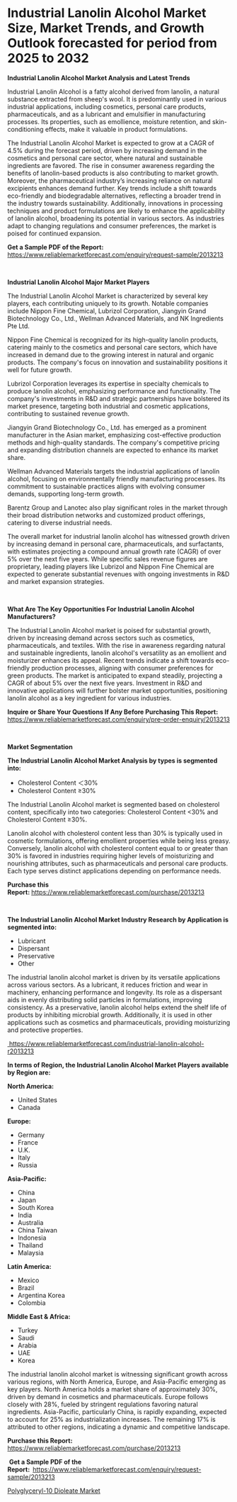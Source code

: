<p><h1>Industrial Lanolin Alcohol Market Size, Market Trends, and Growth Outlook forecasted for period from 2025 to 2032</h1></p><p><strong>Industrial Lanolin Alcohol Market Analysis and Latest Trends</strong></p>
<p><p>Industrial Lanolin Alcohol is a fatty alcohol derived from lanolin, a natural substance extracted from sheep's wool. It is predominantly used in various industrial applications, including cosmetics, personal care products, pharmaceuticals, and as a lubricant and emulsifier in manufacturing processes. Its properties, such as emollience, moisture retention, and skin-conditioning effects, make it valuable in product formulations.</p><p>The Industrial Lanolin Alcohol Market is expected to grow at a CAGR of 4.5% during the forecast period, driven by increasing demand in the cosmetics and personal care sector, where natural and sustainable ingredients are favored. The rise in consumer awareness regarding the benefits of lanolin-based products is also contributing to market growth. Moreover, the pharmaceutical industry’s increasing reliance on natural excipients enhances demand further. Key trends include a shift towards eco-friendly and biodegradable alternatives, reflecting a broader trend in the industry towards sustainability. Additionally, innovations in processing techniques and product formulations are likely to enhance the applicability of lanolin alcohol, broadening its potential in various sectors. As industries adapt to changing regulations and consumer preferences, the market is poised for continued expansion.</p></p>
<p><strong>Get a Sample PDF of the Report:&nbsp;</strong> <a href="https://www.reliablemarketforecast.com/enquiry/request-sample/2013213?utm_campaign=3197&utm_medium=2&utm_source=Github&utm_content=ia&utm_term=03042025&utm_id=industrial-lanolin-alcohol">https://www.reliablemarketforecast.com/enquiry/request-sample/2013213</a></p>
<p>&nbsp;</p>
<p><strong>Industrial Lanolin Alcohol Major Market Players</strong></p>
<p><p>The Industrial Lanolin Alcohol Market is characterized by several key players, each contributing uniquely to its growth. Notable companies include Nippon Fine Chemical, Lubrizol Corporation, Jiangyin Grand Biotechnology Co., Ltd., Wellman Advanced Materials, and NK Ingredients Pte Ltd. </p><p>Nippon Fine Chemical is recognized for its high-quality lanolin products, catering mainly to the cosmetics and personal care sectors, which have increased in demand due to the growing interest in natural and organic products. The company's focus on innovation and sustainability positions it well for future growth.</p><p>Lubrizol Corporation leverages its expertise in specialty chemicals to produce lanolin alcohol, emphasizing performance and functionality. The company's investments in R&D and strategic partnerships have bolstered its market presence, targeting both industrial and cosmetic applications, contributing to sustained revenue growth.</p><p>Jiangyin Grand Biotechnology Co., Ltd. has emerged as a prominent manufacturer in the Asian market, emphasizing cost-effective production methods and high-quality standards. The company's competitive pricing and expanding distribution channels are expected to enhance its market share.</p><p>Wellman Advanced Materials targets the industrial applications of lanolin alcohol, focusing on environmentally friendly manufacturing processes. Its commitment to sustainable practices aligns with evolving consumer demands, supporting long-term growth.</p><p>Barentz Group and Lanotec also play significant roles in the market through their broad distribution networks and customized product offerings, catering to diverse industrial needs.</p><p>The overall market for industrial lanolin alcohol has witnessed growth driven by increasing demand in personal care, pharmaceuticals, and surfactants, with estimates projecting a compound annual growth rate (CAGR) of over 5% over the next five years. While specific sales revenue figures are proprietary, leading players like Lubrizol and Nippon Fine Chemical are expected to generate substantial revenues with ongoing investments in R&D and market expansion strategies.</p></p>
<p>&nbsp;</p>
<p><strong>What Are The Key Opportunities For Industrial Lanolin Alcohol Manufacturers?</strong></p>
<p><p>The Industrial Lanolin Alcohol market is poised for substantial growth, driven by increasing demand across sectors such as cosmetics, pharmaceuticals, and textiles. With the rise in awareness regarding natural and sustainable ingredients, lanolin alcohol's versatility as an emollient and moisturizer enhances its appeal. Recent trends indicate a shift towards eco-friendly production processes, aligning with consumer preferences for green products. The market is anticipated to expand steadily, projecting a CAGR of about 5% over the next five years. Investment in R&D and innovative applications will further bolster market opportunities, positioning lanolin alcohol as a key ingredient for various industries.</p></p>
<p><strong>Inquire or Share Your Questions If Any Before Purchasing This Report:</strong> <a href="https://www.reliablemarketforecast.com/enquiry/pre-order-enquiry/2013213?utm_campaign=3197&utm_medium=2&utm_source=Github&utm_content=ia&utm_term=03042025&utm_id=industrial-lanolin-alcohol">https://www.reliablemarketforecast.com/enquiry/pre-order-enquiry/2013213</a></p>
<p>&nbsp;</p>
<p><strong>Market Segmentation</strong></p>
<p><strong>The Industrial Lanolin Alcohol Market Analysis by types is segmented into:</strong></p>
<p><ul><li>Cholesterol Content ＜30%</li><li>Cholesterol Content ≥30%</li></ul></p>
<p><p>The Industrial Lanolin Alcohol market is segmented based on cholesterol content, specifically into two categories: Cholesterol Content <30% and Cholesterol Content ≥30%. </p><p>Lanolin alcohol with cholesterol content less than 30% is typically used in cosmetic formulations, offering emollient properties while being less greasy. Conversely, lanolin alcohol with cholesterol content equal to or greater than 30% is favored in industries requiring higher levels of moisturizing and nourishing attributes, such as pharmaceuticals and personal care products. Each type serves distinct applications depending on performance needs.</p></p>
<p><strong>Purchase this Report:&nbsp;</strong><a href="https://www.reliablemarketforecast.com/purchase/2013213?utm_campaign=3197&utm_medium=2&utm_source=Github&utm_content=ia&utm_term=03042025&utm_id=industrial-lanolin-alcohol">https://www.reliablemarketforecast.com/purchase/2013213</a></p>
<p>&nbsp;</p>
<p><strong>The Industrial Lanolin Alcohol Market Industry Research by Application is segmented into:</strong></p>
<p><ul><li>Lubricant</li><li>Dispersant</li><li>Preservative</li><li>Other</li></ul></p>
<p><p>The industrial lanolin alcohol market is driven by its versatile applications across various sectors. As a lubricant, it reduces friction and wear in machinery, enhancing performance and longevity. Its role as a dispersant aids in evenly distributing solid particles in formulations, improving consistency. As a preservative, lanolin alcohol helps extend the shelf life of products by inhibiting microbial growth. Additionally, it is used in other applications such as cosmetics and pharmaceuticals, providing moisturizing and protective properties.</p></p>
<p><a href="https://www.reliablemarketforecast.com/industrial-lanolin-alcohol-r2013213?utm_campaign=3197&utm_medium=2&utm_source=Github&utm_content=ia&utm_term=03042025&utm_id=industrial-lanolin-alcohol">&nbsp;https://www.reliablemarketforecast.com/industrial-lanolin-alcohol-r2013213</a></p>
<p><strong>In terms of Region, the Industrial Lanolin Alcohol Market Players available by Region are:</strong></p>
<p>
    <p> <strong> North America: </strong>
        <ul>
            <li>United States</li>
            <li>Canada</li>
        </ul>
        </p> 
    <p> <strong> Europe: </strong>
        <ul>
            <li>Germany</li>
            <li>France</li>
            <li>U.K.</li>
            <li>Italy</li>
            <li>Russia</li>
        </ul>
        </p> 
    <p> <strong> Asia-Pacific: </strong>
        <ul>
            <li>China</li>
            <li>Japan</li>
            <li>South Korea</li>
            <li>India</li>
            <li>Australia</li>
            <li>China Taiwan</li>
            <li>Indonesia</li>
            <li>Thailand</li>
            <li>Malaysia</li>
        </ul>
        </p> 
    <p> <strong> Latin America: </strong>
        <ul>
            <li>Mexico</li>
            <li>Brazil</li>
            <li>Argentina Korea</li>
            <li>Colombia</li>
        </ul>
        </p> 
    <p> <strong> Middle East & Africa: </strong>
        <ul>
            <li>Turkey</li>
            <li>Saudi</li>
            <li>Arabia</li>
            <li>UAE</li>
            <li>Korea</li>
        </ul>
    </p>
    </p>
<p><p>The industrial lanolin alcohol market is witnessing significant growth across various regions, with North America, Europe, and Asia-Pacific emerging as key players. North America holds a market share of approximately 30%, driven by demand in cosmetics and pharmaceuticals. Europe follows closely with 28%, fueled by stringent regulations favoring natural ingredients. Asia-Pacific, particularly China, is rapidly expanding, expected to account for 25% as industrialization increases. The remaining 17% is attributed to other regions, indicating a dynamic and competitive landscape.</p></p>
<p><strong>Purchase this Report: </strong><a href="https://www.reliablemarketforecast.com/purchase/2013213?utm_campaign=3197&utm_medium=2&utm_source=Github&utm_content=ia&utm_term=03042025&utm_id=industrial-lanolin-alcohol">https://www.reliablemarketforecast.com/purchase/2013213</a></p>
<p>&nbsp;<strong>Get a Sample PDF of the Report:&nbsp;&nbsp;</strong><a href="https://www.reliablemarketforecast.com/enquiry/request-sample/2013213?utm_campaign=3197&utm_medium=2&utm_source=Github&utm_content=ia&utm_term=03042025&utm_id=industrial-lanolin-alcohol">https://www.reliablemarketforecast.com/enquiry/request-sample/2013213</a></p>
<p><strong></strong></p>
<p><p><a href="https://github.com/samesdufloiw/Market-Research-Report-List-1/blob/main/polyglyceryl-10-dioleate-market.md?utm_campaign=3197&utm_medium=2&utm_source=Github&utm_content=ia&utm_term=03042025&utm_id=industrial-lanolin-alcohol">Polyglyceryl-10 Dioleate Market</a></p></p>